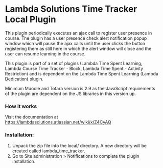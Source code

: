 # Lambda Solutions Time Tracker Local Plugin

This plugin periodically executes an ajax call to register user presence in course. The plugin has a user presence check alert notification popup window which will pause the ajax calls until the user clicks the button registering them as still here in which the alert window will close and the user can resume learning in the course.

This plugin is part of a set of plugins (Lambda Time Spent Learning, Lambda Course Time Tracker - Block, Lambda Time Spent - Activity Restriction) and is dependent on the Lambda Time Spent Learning (Lambda Dedication) plugin.

Minimum Moodle and Totara version is 2.9 as the JavaScript requirements of the plugin are dependent on the JS libraries in this version up.

### How it works

Visit the documentation at https://lambdasolutions.atlassian.net/wiki/x/Z4CyAQ

### Installation:

1. Unpack the zip file into the local/ directory. A new directory will be created called lambda_time_tracker.
2. Go to Site administration > Notifications to complete the plugin installation.
